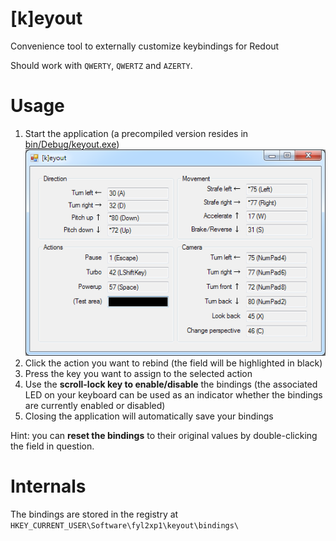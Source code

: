 # \[k\]eyout
Convenience tool to externally customize keybindings for Redout

Should work with `QWERTY`, `QWERTZ` and `AZERTY`.

# Usage

 1. Start the application (a precompiled version resides in [bin/Debug/keyout.exe](bin/Debug/keyout.exe))
![\[k\]eyout Screenshot](doc/keyout.png)
 2. Click the action you want to rebind (the field will be highlighted in black)
 3. Press the key you want to assign to the selected action
 4. Use the **scroll-lock key to enable/disable** the bindings (the associated LED on your keyboard can be used as an indicator whether the bindings are currently enabled or disabled)
 5. Closing the application will automatically save your bindings
 
Hint: you can **reset the bindings** to their original values by double-clicking the field in question.

# Internals

The bindings are stored in the registry at `HKEY_CURRENT_USER\Software\fyl2xp1\keyout\bindings\`
